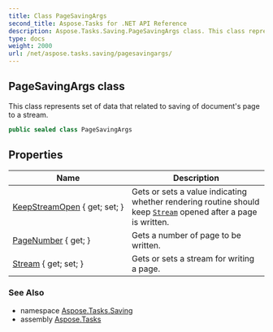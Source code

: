 ```yaml
---
title: Class PageSavingArgs
second_title: Aspose.Tasks for .NET API Reference
description: Aspose.Tasks.Saving.PageSavingArgs class. This class represents set of data that related to saving of documents page to a stream
type: docs
weight: 2000
url: /net/aspose.tasks.saving/pagesavingargs/
---
```

## PageSavingArgs class

This class represents set of data that related to saving of document's page to a stream.

```csharp
public sealed class PageSavingArgs
```

## Properties

| Name | Description |
| --- | --- |
| [KeepStreamOpen](../../aspose.tasks.saving/pagesavingargs/keepstreamopen/) { get; set; } | Gets or sets a value indicating whether rendering routine should keep [`Stream`](./stream/) opened after a page is written. |
| [PageNumber](../../aspose.tasks.saving/pagesavingargs/pagenumber/) { get; } | Gets a number of page to be written. |
| [Stream](../../aspose.tasks.saving/pagesavingargs/stream/) { get; set; } | Gets or sets a stream for writing a page. |

### See Also

* namespace [Aspose.Tasks.Saving](../../aspose.tasks.saving/)
* assembly [Aspose.Tasks](../../)


